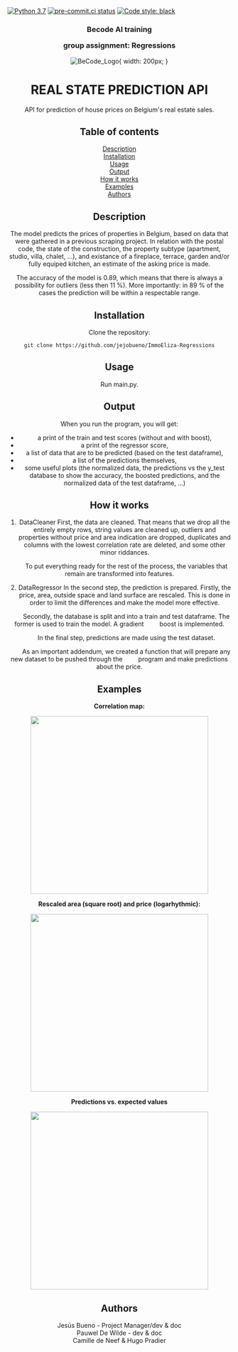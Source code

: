 
[![Python 3.7](https://img.shields.io/badge/python-3.7-blue.svg)](https://www.python.org/downloads/release/python-360/)
[![pre-commit.ci status](https://results.pre-commit.ci/badge/github/jejobueno/ImmoEliza-Regressions/main.svg)](https://results.pre-commit.ci/latest/github/jejobueno/ImmoEliza-Regressions/main) [![Code style: black](https://img.shields.io/badge/code%20style-black-000000.svg)](https://github.com/psf/black)
<div align = "center">

<h3>Becode AI training

group assignment: Regressions</h3>

![BeCode_Logo](https://user-images.githubusercontent.com/34608190/127764172-4c767956-7da1-43d6-bc8e-fa12e0d2d8a9.png){ width: 200px; }

# REAL STATE PREDICTION API 
API for prediction of house prices on Belgium's real estate sales.

## Table of contents
[Description](#Description)  
[Installation](#Installation)  
[Usage](#Usage)  
[Output](#Output)  
[How it works](#How-it-works)  
[Examples](#Examples)  
[Authors](#Authors)

## Description
The model predicts the prices of properties in Belgium, based on data that were gathered in a previous scraping project.
In relation with the postal code, the state of the construction, the property subtype (apartment, studio, villa, chalet, ...),
and existance of a fireplace, terrace, garden and/or fully equiped kitchen, an estimate of the asking price is made.

The accuracy of the model is 0.89, which means that there is always a possibility for outliers (less then 11 %). More importantly: in 89 %
of the cases the prediction will be within a respectable range.

## Installation
Clone the repository:
```
git clone https://github.com/jejobueno/ImmoEliza-Regressions
``` 

## Usage
Run main.py.

## Output
When you run the program, you will get: 

- a print of the train and test scores (without and with boost),
- a print of the regressor score,
- a list of data that are to be predicted (based on the test dataframe),
- a list of the predictions themselves,
- some useful plots (the normalized data, the predictions vs the y_test database to show the accuracy, 
the boosted predictions, and the normalized data of the test dataframe, ...)

## How it works
1. DataCleaner
First, the data are cleaned. That means that we drop all the entirely empty rows, string values
are cleaned up, outliers and properties without price and area indication are dropped, duplicates
and columns with the lowest correlation rate are deleted, and some other minor riddances.  

&nbsp;&nbsp;&nbsp;&nbsp;&nbsp;&nbsp;&nbsp;&nbsp;To put everything ready for the rest of the process, the variables that remain are transformed into
features.

2. DataRegressor
In the second step, the prediction is prepared. Firstly, the price, area, outside space and land
surface are rescaled. This is done in order to limit the differences and make the model more
effective.

&nbsp;&nbsp;&nbsp;&nbsp;&nbsp;&nbsp;&nbsp;&nbsp;Secondly, the database is split and into a train and test dataframe. The former is used to train the model. A gradient 
&nbsp;&nbsp;&nbsp;&nbsp;&nbsp;&nbsp;&nbsp;&nbsp;boost is implemented.

&nbsp;&nbsp;&nbsp;&nbsp;&nbsp;&nbsp;&nbsp;&nbsp;In the final step, predictions are made using the test dataset.  

&nbsp;&nbsp;&nbsp;&nbsp;&nbsp;&nbsp;&nbsp;&nbsp;As an important addendum, we created a function that will prepare any new dataset to be pushed through the 
&nbsp;&nbsp;&nbsp;&nbsp;&nbsp;&nbsp;&nbsp;&nbsp;program and make predictions about the price.

## Examples

**Correlation map:**

<img width = "400" src = /assets/Correlation%20map.png> 


**Rescaled area (square root) and price (logarhythmic):**

<img width = "400" src = /assets/Rescaled%20sqrtArea%20vs%20logPrice.png> 


**Predictions vs. expected values**

<img width = "400" src = /assets/predictions%20VS%20y.png>

## Authors
Jesús Bueno - Project Manager/dev & doc  
Pauwel De Wilde - dev & doc  
Camille de Neef & Hugo Pradier
